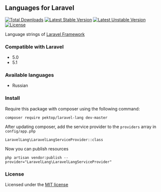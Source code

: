 ## Languages for Laravel

[![Total Downloads](https://poser.pugx.org/pektop/laravel-lang/d/total.svg)](https://packagist.org/packages/pektop/laravel-lang)
[![Latest Stable Version](https://poser.pugx.org/pektop/laravel-lang/v/stable.svg)](https://packagist.org/packages/pektop/laravel-lang)
[![Latest Unstable Version](https://poser.pugx.org/pektop/laravel-lang/v/unstable.svg)](https://packagist.org/packages/pektop/laravel-lang)
[![License](https://poser.pugx.org/pektop/laravel-lang/license.svg)](https://packagist.org/packages/pektop/laravel-lang)

Language strings of [Laravel Framework](https://github.com/laravel/laravel/tree/master/resources/lang/en)

### Compatible with Laravel

* 5.0
* 5.1

### Available languages

* Russian

### Install

Require this package with composer using the following command:

```
composer require pektop/laravel-lang dev-master
```

After updating composer, add the service provider to the `providers` array in `config/app.php`

```
LaravelLang\LaravelLangServiceProvider::class
```

Now you can publish resources

```
php artisan vendor:publish --provider="LaravelLang\LaravelLangServiceProvider"
```

### License

Licensed under the [MIT license](http://opensource.org/licenses/MIT)
